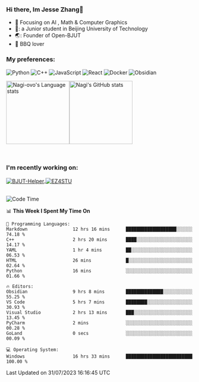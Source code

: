 ### Hi there, Im Jesse Zhang👋
- :orange_book: Focusing on AI , Math & Computer Graphics
- 🔬: a Junior student in Beijing University of Technology
- 🌏: Founder of Open-BJUT
- :meat_on_bone: BBQ lover

### My preferences:
![Python](https://img.shields.io/badge/python-3670A0?style=for-the-badge&logo=python&logoColor=ffdd54)
![C++](https://img.shields.io/badge/c++-%2300599C.svg?style=for-the-badge&logo=c%2B%2B&logoColor=white)
![JavaScript](https://img.shields.io/badge/javascript-%23323330.svg?style=for-the-badge&logo=javascript&logoColor=%23F7DF1E)
![React](https://img.shields.io/badge/react-%2320232a.svg?style=for-the-badge&logo=react&logoColor=%2361DAFB)
![Docker](https://img.shields.io/badge/docker-%230db7ed.svg?style=for-the-badge&logo=docker&logoColor=white)
![Obsidian](https://img.shields.io/badge/Obsidian-%23483699.svg?style=for-the-badge&logo=obsidian&logoColor=white)


<div style="display:flex; flex-wrap:wrap; height: 200px;">
  <img height="170" src="https://github-readme-stats-git-main-nagi-ovo.vercel.app/api/top-langs/?username=Nagi-ovo&hide=css,scss,html,java,typescript&layout=compact&card_width=345&card_height=400" alt="Nagi-ovo's Language stats">
  <img height="170" src="https://github-readme-stats-git-main-nagi-ovo.vercel.app/api?username=Nagi-ovo&show_icons=true&theme=radical" alt="Nagi's GitHub stats">
</div>

### I'm recently working on:</a>

 <div>
<a href="https://github.com/Open-BJUT/BJUT-Helper">
  <img align="center" src="https://github-readme-stats-git-main-nagi-ovo.vercel.app/api/pin/?username=Nagi-ovo&repo=BJUT-Helper" alt="BJUT-Helper">
</a>
<a href="https://github.com/Nagi-ovo/EZ4STU">
  <img align="center" src="https://github-readme-stats-git-main-nagi-ovo.vercel.app/api/pin/?username=Nagi-ovo&repo=EZ4STU" alt="EZ4STU">
</a>  
</div>

<br />

<!--START_SECTION:waka-->
![Code Time](http://img.shields.io/badge/Code%20Time-135%20hrs%2029%20mins-blue)

📊 **This Week I Spent My Time On** 

```text
💬 Programming Languages: 
Markdown                 12 hrs 16 mins      ███████████████████░░░░░░   74.18 % 
C++                      2 hrs 20 mins       ████░░░░░░░░░░░░░░░░░░░░░   14.17 % 
YAML                     1 hr 4 mins         ██░░░░░░░░░░░░░░░░░░░░░░░   06.53 % 
HTML                     26 mins             █░░░░░░░░░░░░░░░░░░░░░░░░   02.64 % 
Python                   16 mins             ░░░░░░░░░░░░░░░░░░░░░░░░░   01.66 % 

🔥 Editors: 
Obsidian                 9 hrs 8 mins        ██████████████░░░░░░░░░░░   55.25 % 
VS Code                  5 hrs 7 mins        ████████░░░░░░░░░░░░░░░░░   30.93 % 
Visual Studio            2 hrs 13 mins       ███░░░░░░░░░░░░░░░░░░░░░░   13.45 % 
PyCharm                  2 mins              ░░░░░░░░░░░░░░░░░░░░░░░░░   00.28 % 
GoLand                   0 secs              ░░░░░░░░░░░░░░░░░░░░░░░░░   00.09 % 

💻 Operating System: 
Windows                  16 hrs 33 mins      █████████████████████████   100.00 % 
```


 Last Updated on 31/07/2023 16:16:45 UTC
<!--END_SECTION:waka-->



